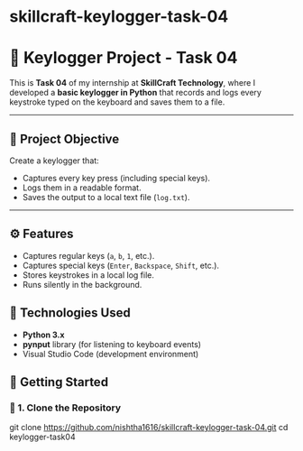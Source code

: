 # skillcraft-keylogger-task-04
# 🔐 Keylogger Project - Task 04

This is **Task 04** of my internship at **SkillCraft Technology**, where I developed a **basic keylogger in Python** that records and logs every keystroke typed on the keyboard and saves them to a file.

---

## 📌 Project Objective

Create a keylogger that:
- Captures every key press (including special keys).
- Logs them in a readable format.
- Saves the output to a local text file (`log.txt`).

---

## ⚙️ Features

- Captures regular keys (`a`, `b`, `1`, etc.).
- Captures special keys (`Enter`, `Backspace`, `Shift`, etc.).
- Stores keystrokes in a local log file.
- Runs silently in the background.


## 🧰 Technologies Used

- **Python 3.x**
- **pynput** library (for listening to keyboard events)
- Visual Studio Code (development environment)


## 🚀 Getting Started

### 🔹 1. Clone the Repository

git clone https://github.com/nishtha1616/skillcraft-keylogger-task-04.git
cd keylogger-task04
